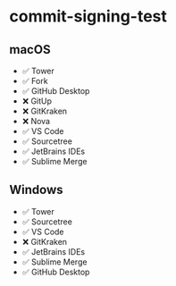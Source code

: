 # commit-signing-test

## macOS

- ✅ Tower
- ✅ Fork
- ✅ GitHub Desktop
- ❌ GitUp
- ❌ GitKraken
- ❌ Nova
- ✅ VS Code
- ✅ Sourcetree
- ✅ JetBrains IDEs
- ✅ Sublime Merge

## Windows

- ✅ Tower
- ✅ Sourcetree
- ✅ VS Code
- ❌ GitKraken
- ✅ JetBrains IDEs
- ✅ Sublime Merge
- ✅ GitHub Desktop
